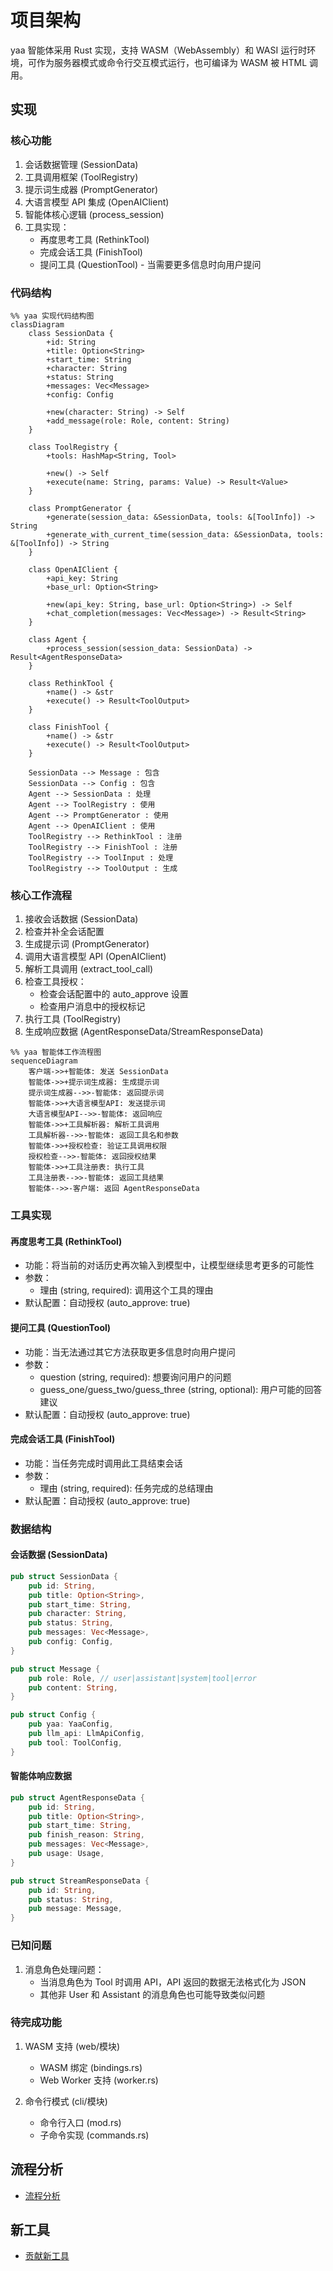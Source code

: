 # 项目架构

yaa 智能体采用 Rust 实现，支持 WASM（WebAssembly）和 WASI 运行时环境，可作为服务器模式或命令行交互模式运行，也可编译为 WASM 被 HTML 调用。

## 实现

### 核心功能

1. 会话数据管理 (SessionData)
2. 工具调用框架 (ToolRegistry)
3. 提示词生成器 (PromptGenerator)
4. 大语言模型 API 集成 (OpenAIClient)
5. 智能体核心逻辑 (process_session)
6. 工具实现：
   - 再度思考工具 (RethinkTool)
   - 完成会话工具 (FinishTool)
   - 提问工具 (QuestionTool) - 当需要更多信息时向用户提问

### 代码结构

```mermaid
%% yaa 实现代码结构图
classDiagram
    class SessionData {
        +id: String
        +title: Option<String>
        +start_time: String
        +character: String
        +status: String
        +messages: Vec<Message>
        +config: Config
        
        +new(character: String) -> Self
        +add_message(role: Role, content: String)
    }

    class ToolRegistry {
        +tools: HashMap<String, Tool>
        
        +new() -> Self
        +execute(name: String, params: Value) -> Result<Value>
    }

    class PromptGenerator {
        +generate(session_data: &SessionData, tools: &[ToolInfo]) -> String
        +generate_with_current_time(session_data: &SessionData, tools: &[ToolInfo]) -> String
    }

    class OpenAIClient {
        +api_key: String
        +base_url: Option<String>
        
        +new(api_key: String, base_url: Option<String>) -> Self
        +chat_completion(messages: Vec<Message>) -> Result<String>
    }

    class Agent {
        +process_session(session_data: SessionData) -> Result<AgentResponseData>
    }

    class RethinkTool {
        +name() -> &str
        +execute() -> Result<ToolOutput>
    }

    class FinishTool {
        +name() -> &str
        +execute() -> Result<ToolOutput>
    }

    SessionData --> Message : 包含
    SessionData --> Config : 包含
    Agent --> SessionData : 处理
    Agent --> ToolRegistry : 使用
    Agent --> PromptGenerator : 使用
    Agent --> OpenAIClient : 使用
    ToolRegistry --> RethinkTool : 注册
    ToolRegistry --> FinishTool : 注册
    ToolRegistry --> ToolInput : 处理
    ToolRegistry --> ToolOutput : 生成
```

### 核心工作流程

1. 接收会话数据 (SessionData)
2. 检查并补全会话配置
3. 生成提示词 (PromptGenerator)
4. 调用大语言模型 API (OpenAIClient)
5. 解析工具调用 (extract_tool_call)
6. 检查工具授权：
   - 检查会话配置中的 auto_approve 设置
   - 检查用户消息中的授权标记
7. 执行工具 (ToolRegistry)
8. 生成响应数据 (AgentResponseData/StreamResponseData)

```mermaid
%% yaa 智能体工作流程图
sequenceDiagram
    客户端->>+智能体: 发送 SessionData
    智能体->>+提示词生成器: 生成提示词
    提示词生成器-->>-智能体: 返回提示词
    智能体->>+大语言模型API: 发送提示词
    大语言模型API-->>-智能体: 返回响应
    智能体->>+工具解析器: 解析工具调用
    工具解析器-->>-智能体: 返回工具名和参数
    智能体->>+授权检查: 验证工具调用权限
    授权检查-->>-智能体: 返回授权结果
    智能体->>+工具注册表: 执行工具
    工具注册表-->>-智能体: 返回工具结果
    智能体-->>-客户端: 返回 AgentResponseData
```

### 工具实现

#### 再度思考工具 (RethinkTool)

- 功能：将当前的对话历史再次输入到模型中，让模型继续思考更多的可能性
- 参数：
  - 理由 (string, required): 调用这个工具的理由
- 默认配置：自动授权 (auto_approve: true)

#### 提问工具 (QuestionTool)

- 功能：当无法通过其它方法获取更多信息时向用户提问
- 参数：
  - question (string, required): 想要询问用户的问题
  - guess_one/guess_two/guess_three (string, optional): 用户可能的回答建议
- 默认配置：自动授权 (auto_approve: true)

#### 完成会话工具 (FinishTool)

- 功能：当任务完成时调用此工具结束会话
- 参数：
  - 理由 (string, required): 任务完成的总结理由
- 默认配置：自动授权 (auto_approve: true)

### 数据结构

#### 会话数据 (SessionData)

```rust
pub struct SessionData {
    pub id: String,
    pub title: Option<String>,
    pub start_time: String,
    pub character: String,
    pub status: String,
    pub messages: Vec<Message>,
    pub config: Config,
}

pub struct Message {
    pub role: Role, // user|assistant|system|tool|error
    pub content: String,
}

pub struct Config {
    pub yaa: YaaConfig,
    pub llm_api: LlmApiConfig,
    pub tool: ToolConfig,
}
```

#### 智能体响应数据

```rust
pub struct AgentResponseData {
    pub id: String,
    pub title: Option<String>,
    pub start_time: String,
    pub finish_reason: String,
    pub messages: Vec<Message>,
    pub usage: Usage,
}

pub struct StreamResponseData {
    pub id: String,
    pub status: String,
    pub message: Message,
}
```

### 已知问题

1. 消息角色处理问题：
   - 当消息角色为 Tool 时调用 API，API 返回的数据无法格式化为 JSON
   - 其他非 User 和 Assistant 的消息角色也可能导致类似问题

### 待完成功能

1. WASM 支持 (web/模块)
   - WASM 绑定 (bindings.rs)
   - Web Worker 支持 (worker.rs)

2. 命令行模式 (cli/模块)
   - 命令行入口 (mod.rs)
   - 子命令实现 (commands.rs)

## 流程分析

- [流程分析](FlowAnalyze/FlowAnalyze.md)

## 新工具

- [贡献新工具](new_tools.md)
